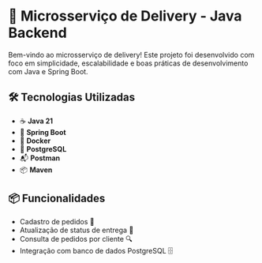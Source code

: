 # 🚚 Microsserviço de Delivery - Java Backend

Bem-vindo ao microsserviço de delivery! Este projeto foi desenvolvido com foco em simplicidade, escalabilidade e boas práticas de desenvolvimento com Java e Spring Boot.

## 🛠️ Tecnologias Utilizadas

- ☕ **Java 21**
- 🌱 **Spring Boot**
- 🐳 **Docker**
- 🐘 **PostgreSQL**
- 📬 **Postman**
- 📦 **Maven**

## 📦 Funcionalidades

- Cadastro de pedidos 📝  
- Atualização de status de entrega 🚦  
- Consulta de pedidos por cliente 🔍  
- Integração com banco de dados PostgreSQL 🗄️  

